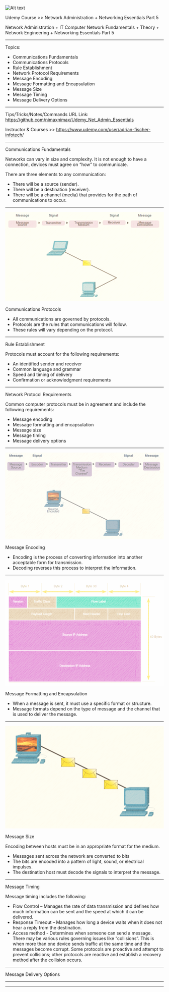 
![Alt text](image.png)

Udemy Course >> Network Administration + Networking Essentials Part 5

Network Administration + IT Computer Network Fundamentals + Theory + Network Engineering + Networking Essentials Part 5


**********

Topics:
- Communications Fundamentals
- Communications Protocols
- Rule Establishment
- Network Protocol Requirements
- Message Encoding
- Message Formatting and Encapsulation
- Message Size
- Message Timing
- Message Delivery Options


**********

Tips/Tricks/Notes/Commands URL Link: https://github.com/nimaxnimax/Udemy_Net_Admin_Essentials

Instructor & Courses >> https://www.udemy.com/user/adrian-fischer-infotech/


**********

Communications Fundamentals

Networks can vary in size and complexity. It is not enough to have a connection, devices must agree on “how” to communicate.

There are three elements to any communication:
- There will be a source (sender).
- There will be a destination (receiver).
- There will be a channel (media) that provides for the path of communications to occur.


**********

![Alt text](image-1.png)

Communications Protocols
- All communications are governed by protocols.
- Protocols are the rules that communications will follow.
- These rules will vary depending on the protocol.


**********

Rule Establishment 

Protocols must account for the following requirements:
- An identified sender and receiver
- Common language and grammar
- Speed and timing of delivery
- Confirmation or acknowledgment requirements


**********

Network Protocol Requirements

Common computer protocols must be in agreement and include the following requirements: 
- Message encoding
- Message formatting and encapsulation
- Message size
- Message timing
- Message delivery options


**********

![Alt text](image-2.png)

Message Encoding
- Encoding is the process of converting information into another acceptable form for transmission. 
- Decoding reverses this process to interpret the information. 


**********

![Alt text](image-3.png)

Message Formatting and Encapsulation
- When a message is sent, it must use a specific format or structure. 
- Message formats depend on the type of message and the channel that is used to deliver the message. 


**********

![Alt text](image-4.png)

Message Size

Encoding between hosts must be in an appropriate format for the medium.
- Messages sent across the network are converted to bits
- The bits are encoded into a pattern of light, sound, or electrical impulses.
- The destination host must decode the signals to interpret the message.


**********

Message Timing

Message timing includes the following: 
- Flow Control – Manages the rate of data transmission and defines how much information can be sent and the speed at which it can be delivered.
- Response Timeout – Manages how long a device waits when it does not hear a reply from the destination.
- Access method - Determines when someone can send a message. There may be various rules governing issues like “collisions”. This is when more than one device sends traffic at the same time and the messages become corrupt. Some protocols are proactive and attempt to prevent collisions; other protocols are reactive and establish a recovery method after the collision occurs.


**********

Message Delivery Options



**********

**********

